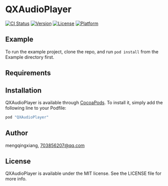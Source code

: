 # QXAudioPlayer

[![CI Status](http://img.shields.io/travis/mengqingxiang/QXAudioPlayer.svg?style=flat)](https://travis-ci.org/mengqingxiang/QXAudioPlayer)
[![Version](https://img.shields.io/cocoapods/v/QXAudioPlayer.svg?style=flat)](http://cocoapods.org/pods/QXAudioPlayer)
[![License](https://img.shields.io/cocoapods/l/QXAudioPlayer.svg?style=flat)](http://cocoapods.org/pods/QXAudioPlayer)
[![Platform](https://img.shields.io/cocoapods/p/QXAudioPlayer.svg?style=flat)](http://cocoapods.org/pods/QXAudioPlayer)

## Example

To run the example project, clone the repo, and run `pod install` from the Example directory first.

## Requirements

## Installation

QXAudioPlayer is available through [CocoaPods](http://cocoapods.org). To install
it, simply add the following line to your Podfile:

```ruby
pod "QXAudioPlayer"
```

## Author

mengqingxiang, 703856207@qq.com

## License

QXAudioPlayer is available under the MIT license. See the LICENSE file for more info.
